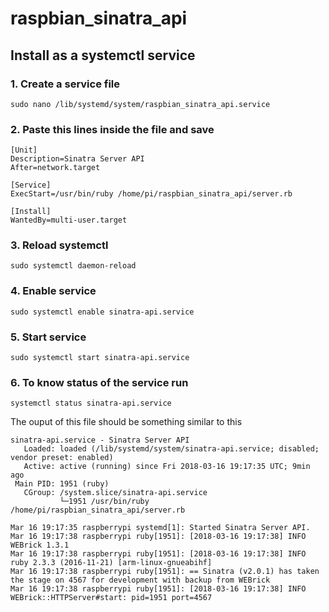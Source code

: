 # raspbian_sinatra_api
## Install as a systemctl service
### 1. Create a service file
  ```
  sudo nano /lib/systemd/system/raspbian_sinatra_api.service
  ```

### 2. Paste this lines inside the file and save
```
[Unit]
Description=Sinatra Server API
After=network.target

[Service]
ExecStart=/usr/bin/ruby /home/pi/raspbian_sinatra_api/server.rb

[Install]
WantedBy=multi-user.target
```

### 3. Reload systemctl
```
sudo systemctl daemon-reload
```
### 4. Enable service
```
sudo systemctl enable sinatra-api.service
```
### 5. Start service
```
sudo systemctl start sinatra-api.service
```

### 6. To know status of the service run
```
systemctl status sinatra-api.service
```
The ouput of this file should be something similar to this

```
sinatra-api.service - Sinatra Server API
   Loaded: loaded (/lib/systemd/system/sinatra-api.service; disabled; vendor preset: enabled)
   Active: active (running) since Fri 2018-03-16 19:17:35 UTC; 9min ago
 Main PID: 1951 (ruby)
   CGroup: /system.slice/sinatra-api.service
           └─1951 /usr/bin/ruby /home/pi/raspbian_sinatra_api/server.rb

Mar 16 19:17:35 raspberrypi systemd[1]: Started Sinatra Server API.
Mar 16 19:17:38 raspberrypi ruby[1951]: [2018-03-16 19:17:38] INFO  WEBrick 1.3.1
Mar 16 19:17:38 raspberrypi ruby[1951]: [2018-03-16 19:17:38] INFO  ruby 2.3.3 (2016-11-21) [arm-linux-gnueabihf]
Mar 16 19:17:38 raspberrypi ruby[1951]: == Sinatra (v2.0.1) has taken the stage on 4567 for development with backup from WEBrick
Mar 16 19:17:38 raspberrypi ruby[1951]: [2018-03-16 19:17:38] INFO  WEBrick::HTTPServer#start: pid=1951 port=4567
```
